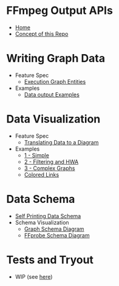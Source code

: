 <!-- First line gets deleted -->

# FFmpeg Output APIs

- [Home](Home.md)
- [Concept of this Repo](About/Concept-of-this-Repo.md)

#  Writing Graph Data 

- Feature Spec
    - [Execution Graph Entities](execution_graph/Execution-Graph-Entities.md)
- Examples
    - [Data output Examples](https://github.com/softworkz/ffmpeg_output_apis/tree/master/examples)

# Data Visualization

- Feature Spec
    - [Translating Data to a Diagram](execution_graph/Translating-to-Diagram.md)
- Examples
  - [1 - Simple](visualization/Graphs-Example1.md)
  - [2 - Filtering and HWA](visualization/Graphs-Example2.md)
  - [3 - Complex Graphs](visualization/Graphs-Example3.md)
  - [Colored Links](visualization/Graphs-Example3%20-Link-Coloring.md)


# Data Schema

- [Self Printing Data Schema](schema_writing/Self-Printing-Data-Schema.md)
- Schema Visualization
  - [Graph Schema Diagram](visualization/Graphs-Schema-Diagram.md)
  - [FFprobe Schema Diagram](visualization/FFprobe-Schema-Diagram.md)

#  Tests and Tryout

- WIP (see [here](https://github.com/softworkz/ffmpeg_output_apis/tree/master/tests))


